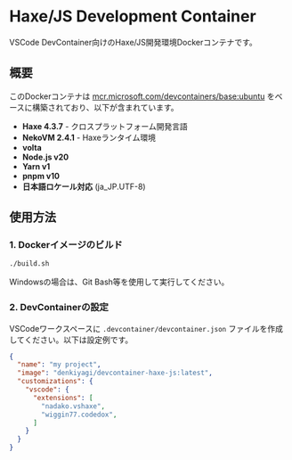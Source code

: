 # Haxe/JS Development Container

VSCode DevContainer向けのHaxe/JS開発環境Dockerコンテナです。

## 概要

このDockerコンテナは [mcr.microsoft.com/devcontainers/base:ubuntu](https://github.com/devcontainers/images/tree/main/src/base-ubuntu) をベースに構築されており、以下が含まれています。

- **Haxe 4.3.7** - クロスプラットフォーム開発言語
- **NekoVM 2.4.1** - Haxeランタイム環境
- **volta**
- **Node.js v20**
- **Yarn v1**
- **pnpm v10**
- **日本語ロケール対応** (ja_JP.UTF-8)

## 使用方法

### 1. Dockerイメージのビルド

```bash
./build.sh
```

Windowsの場合は、Git Bash等を使用して実行してください。

### 2. DevContainerの設定

VSCodeワークスペースに `.devcontainer/devcontainer.json` ファイルを作成してください。以下は設定例です。

```json
{
  "name": "my project",
  "image": "denkiyagi/devcontainer-haxe-js:latest",
  "customizations": {
    "vscode": {
      "extensions": [
        "nadako.vshaxe",
        "wiggin77.codedox",
      ]
    }
  }
}
```
